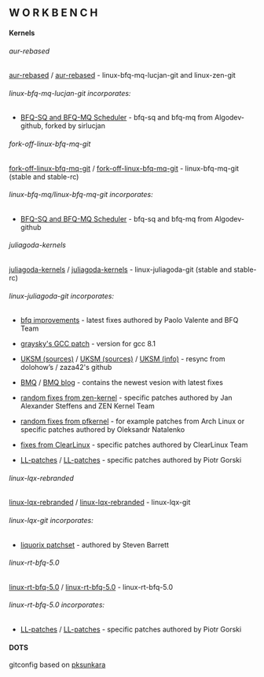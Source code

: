 ## W O R K B E N C H

#### Kernels

###### aur-rebased

[aur-rebased](https://github.com/sirlucjan/workbench/tree/master/aur-rebased) / [aur-rebased](https://gitlab.com/sirlucjan/workbench/tree/master/aur-rebased) - linux-bfq-mq-lucjan-git and linux-zen-git

###### linux-bfq-mq-lucjan-git incorporates:

* [BFQ-SQ and BFQ-MQ Scheduler](https://github.com/sirlucjan/bfq-mq-lucjan) - bfq-sq and bfq-mq from Algodev-github, forked by sirlucjan

###### fork-off-linux-bfq-mq-git

[fork-off-linux-bfq-mq-git](https://github.com/sirlucjan/workbench/tree/master/fork-off-linux-bfq-mq-git) / [fork-off-linux-bfq-mq-git](https://gitlab.com/sirlucjan/workbench/tree/master/fork-off-linux-bfq-mq-git) - linux-bfq-mq-git (stable and stable-rc)

###### linux-bfq-mq/linux-bfq-mq-git incorporates:

* [BFQ-SQ and BFQ-MQ Scheduler](https://github.com/Algodev-github/bfq-mq) - bfq-sq and bfq-mq from Algodev-github

###### juliagoda-kernels

[juliagoda-kernels](https://github.com/sirlucjan/workbench/tree/master/juliagoda-kernels) / [juliagoda-kernels](https://gitlab.com/sirlucjan/workbench/tree/master/juliagoda-kernels) - linux-juliagoda-git (stable and stable-rc)

###### linux-juliagoda-git incorporates:

* [bfq improvements](https://groups.google.com/forum/#!forum/bfq-iosched) - latest fixes authored by Paolo Valente and BFQ Team

* [graysky's GCC patch](https://github.com/graysky2/kernel_gcc_patch) - version for gcc 8.1

* [UKSM (sources)](https://github.com/dolohow/uksm) / [UKSM (sources)](https://github.com/zaza42/uksm) / [UKSM (info)](https://www.usenix.org/sites/default/files/conference/protected-files/fast18_slides_xia.pdf) - resync from dolohow’s / zaza42's github

* [BMQ](https://gitlab.com/alfredchen/bmq) / [BMQ blog](http://cchalpha.blogspot.com) - contains the newest vesion with latest fixes

* [random fixes from zen-kernel](https://github.com/zen-kernel/zen-kernel) - specific patches authored by Jan Alexander Steffens and ZEN Kernel Team

* [random fixes from pfkernel](https://github.com/pfactum/pf-kernel) - for example patches from Arch Linux or specific patches authored by Oleksandr Natalenko

* [fixes from ClearLinux](https://github.com/clearlinux-pkgs/linux) - specific patches authored by ClearLinux Team

* [LL-patches](https://github.com/sirlucjan/kernel-patches/tree/master/5.1/ll-patches) / [LL-patches](https://gitlab.com/sirlucjan/kernel-patches/tree/master/5.1/ll-patches) - specific patches authored by Piotr Gorski

######  linux-lqx-rebranded

[linux-lqx-rebranded](https://github.com/sirlucjan/workbench/tree/master/linux-lqx-rebranded) / [linux-lqx-rebranded](https://gitlab.com/sirlucjan/workbench/tree/master/linux-lqx-rebranded) - linux-lqx-git

###### linux-lqx-git incorporates:

* [liquorix patchset](https://github.com/damentz/liquorix-package) - authored by Steven Barrett

###### linux-rt-bfq-5.0

[linux-rt-bfq-5.0](https://github.com/sirlucjan/workbench/tree/master/linux-rt-bfq-5.0) / [linux-rt-bfq-5.0](https://gitlab.com/sirlucjan/workbench/tree/master/linux-rt-bfq-5.0) - linux-rt-bfq-5.0

###### linux-rt-bfq-5.0 incorporates:

* [LL-patches](https://github.com/sirlucjan/kernel-patches/tree/master/5.0/ll-patches) / [LL-patches](https://gitlab.com/sirlucjan/kernel-patches/tree/master/5.0/ll-patches) - specific patches authored by Piotr Gorski

#### DOTS

gitconfig based on [pksunkara](https://gist.github.com/pksunkara/988716)
